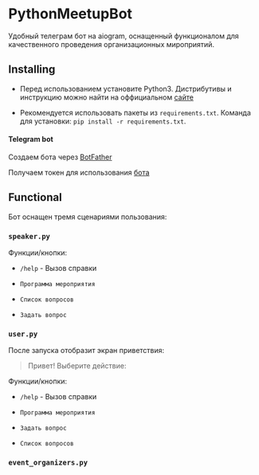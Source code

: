 # PythonMeetupBot #

Удобный телеграм бот на aiogram, оснащенный функционалом для качественного проведения организационных мироприятий.

## Installing

- Перед использованием установите Python3. Дистрибутивы и инструкцию можно найти на оффициальном [сайте](https://www.python.org/downloads/)

- Рекомендуется использовать пакеты из `requirements.txt`. Команда для установки: `pip install -r requirements.txt`.

#### Telegram bot

Создаем бота через [BotFather](https://way23.ru/%D1%80%D0%B5%D0%B3%D0%B8%D1%81%D1%82%D1%80%D0%B0%D1%86%D0%B8%D1%8F-%D0%B1%D0%BE%D1%82%D0%B0-%D0%B2-telegram.html)

Получаем токен для использования [бота](https://smmplanner.com/blog/otlozhennyj-posting-v-telegram/#02:~:text=%D0%B8%D0%BD%D1%81%D1%82%D1%80%D1%83%D0%BC%D0%B5%D0%BD%D1%82%D1%8B%2C%20%D0%BF%D1%80%D0%BE%D0%B4%D0%B0%D0%B6%D0%B8%C2%BB.-,%D0%A1%D0%BE%D0%B7%D0%B4%D0%B0%D0%B5%D0%BC%20%D0%B1%D0%BE%D1%82%D0%B0,-%D0%A1%D0%BB%D0%B5%D0%B4%D1%83%D1%8E%D1%89%D0%B8%D0%B9%20%D1%88%D0%B0%D0%B3%20%E2%80%94%20%D1%81%D0%BE%D0%B7%D0%B4%D0%B0%D0%BD%D0%B8%D0%B5)


## Functional

Бот оснащен тремя сценариями пользования:

 ### `speaker.py`

Функции/кнопки:

- `/help` - Вызов справки

- `Программа мероприятия`

- `Список вопросов`

- `Задать вопрос`

### `user.py`

После запуска отобразит экран приветствия:

> Привет! Выберите действие:

Функции/кнопки:

- `/help` - Вызов справки

- `Программа мероприятия`

- `Задать вопрос`

- `Список вопросов`

### `event_organizers.py`


